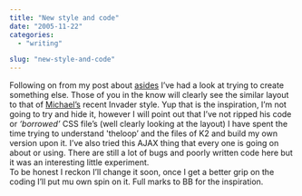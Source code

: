 ```yaml
---
title: "New style and code"
date: "2005-11-22"
categories: 
  - "writing"

slug: "new-style-and-code"
---
```


Following on from my post about [asides](https://www.shibbyonline.co.uk/2005/10/24/asides/) I’ve had a look at trying to create something else. Those of you in the know will clearly see the similar layout to that of [Michael’s](https://binarybonsai.com) recent Invader style. Yup that is the inspiration, I’m not going to try and hide it, however I will point out that I’ve not ripped his code or _‘borrowed’_ CSS file’s (well clearly looking at the layout) I have spent the time trying to understand 'theloop’ and the files of K2 and build my own version upon it. I’ve also tried this AJAX thing that every one is going on about or using. There are still a lot of bugs and poorly written code here but it was an interesting little experiment.  
To be honest I reckon I’ll change it soon, once I get a better grip on the coding I’ll put mu own spin on it. Full marks to BB for the inspiration.
